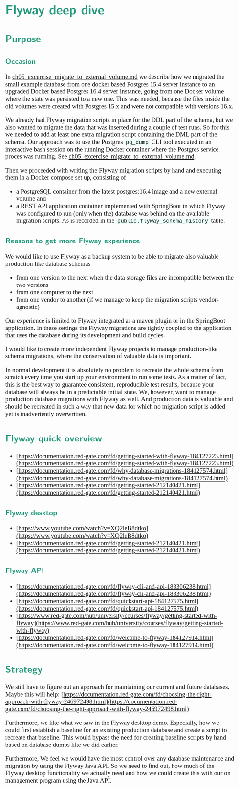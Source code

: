 <style>
body {
  font-family: "Gentium Basic", Cardo, "Linux Libertine o", "Palatino Linotype", Cambria, serif;
  font-size: 130% !important;
}
code {
	padding: 0 .25em;
	
	white-space: pre;
	font-family: "Tlwg mono", Consolas, "Liberation Mono", Menlo, Courier, monospace;
	
	background-color: #ECFFFA;
	//border: 1px solid #ccc;
	//border-radius: 3px;
}

kbd {
	display: inline-block;
	padding: 3px 5px;
	font-family: "Tlwg mono", Consolas, "Liberation Mono", Menlo, Courier, monospace;
	line-height: 10px;
	color: #555;
	vertical-align: middle;
	background-color: #ECFFFA;
	border: solid 1px #ccc;
	border-bottom-color: #bbb;
	border-radius: 3px;
	box-shadow: inset 0 -1px 0 #bbb;
}

h1,h2,h3,h4,h5 {
  color: #269B7D; 
  font-family: "fira sans", "Latin Modern Sans", Calibri, "Trebuchet MS", sans-serif;
}

img {
  width: auto; 
  height: 80%;
  max-height: 100%; 
}
</style>

# Flyway deep dive

## Purpose

### Occasion
In [ch05_excercise_migrate_to_external_volume.md](ch05_excercise_migrate_to_external_volume.md) we describe how we 
migrated the small example database from one docker based Postgres 15.4 server instance to an upgraded Docker based
Postgres 16.4 server instance, going from one Docker volume where the state was persisted to a new one. This was needed,
because the files inside the old volumes were created with Postgres 15.x and were not compatible with versions 16.x.

We already had Flyway migration scripts in place for the DDL part of the schema, but we also wanted to migrate the
data that was inserted during a couple of test runs. So for this we needed to add at least one extra migration script
containing the DML part of the schema. Our approach was to use the Postgres `pg_dump` CLI tool executed in an 
interactive bash session on the running Docker container where the Postgres service proces was running. See
[ch05_excercise_migrate_to_external_volume.md](ch05_excercise_migrate_to_external_volume.md#starting-an-interactive-bash-session-into-the-running-postgresql-db-container-to-produce-the-datadump).

Then we proceeded with writing the Flyway migration scripts by hand and executing them in a Docker compose set up, 
consisting of 
- a PostgreSQL container from the latest postgres:16.4 image and a new external volume and
- a REST API application container implemented with SpringBoot in which Flyway was configured to run (only when the)
  database was behind on the available migration scripts. As is recorded in the `public.flyway_schema_history` table.

### Reasons to get more Flyway experience
We would like to use Flyway as a backup system to be able to migrate also valuable production like database schemas
- from one version to the next when the data storage files are incompatible between the two versions
- from one computer to the next
- from one vendor to another (if we manage to keep the migration scripts vendor-agnostic)

Our experience is limited to Flyway integrated as a maven plugin or in the SpringBoot application. In these settings
the Flyway migrations are tightly coupled to the application that uses the database during its development and build
cycles.

I would like to create more independent Flyway projects to manage production-like schema migrations, where the 
conservation of valuable data is important.

In normal development it is absolutely no problem to recreate the whole schema from scratch every time you start up
your environment to run some tests. As a matter of fact, this is the best way to guarantee consistent, reproducible
test results, because your database will always be in a predictable initial state. We, however, want to manage 
production database migrations with Flyway as well. And production data is valuable and should be recreated in such a 
way that new data for which no migration script is added yet is inadvertently overwritten.

## Flyway quick overview
- [https://documentation.red-gate.com/fd/getting-started-with-flyway-184127223.html](https://documentation.red-gate.com/fd/getting-started-with-flyway-184127223.html)
- [https://documentation.red-gate.com/fd/why-database-migrations-184127574.html](https://documentation.red-gate.com/fd/why-database-migrations-184127574.html)
- [https://documentation.red-gate.com/fd/getting-started-212140421.html](https://documentation.red-gate.com/fd/getting-started-212140421.html)

### Flyway desktop
- [https://www.youtube.com/watch?v=XQ2leB8dtko](https://www.youtube.com/watch?v=XQ2leB8dtko)
- [https://documentation.red-gate.com/fd/getting-started-212140421.html](https://documentation.red-gate.com/fd/getting-started-212140421.html)

### Flyway API
- [https://documentation.red-gate.com/fd/flyway-cli-and-api-183306238.html](https://documentation.red-gate.com/fd/flyway-cli-and-api-183306238.html)
- [https://documentation.red-gate.com/fd/quickstart-api-184127575.html](https://documentation.red-gate.com/fd/quickstart-api-184127575.html)
- [https://www.red-gate.com/hub/university/courses/flyway/getting-started-with-flyway](https://www.red-gate.com/hub/university/courses/flyway/getting-started-with-flyway)
- [https://documentation.red-gate.com/fd/welcome-to-flyway-184127914.html](https://documentation.red-gate.com/fd/welcome-to-flyway-184127914.html)

## Strategy
We still have to figure out an approach for maintaining our current and future databases. Maybe this will help:
[https://documentation.red-gate.com/fd/choosing-the-right-approach-with-flyway-246972498.html](https://documentation.red-gate.com/fd/choosing-the-right-approach-with-flyway-246972498.html)

Furthermore, we like what we saw in the Flyway desktop demo. Especially, how we could first establish a baseline for an 
existing production database and create a script to recreate that baseline. This would bypass the need for creating
baseline scripts by hand based on database dumps like we did earlier.

Furthermore, We feel we would have the most control over any database maintenance and migration by using the Flyway 
Java API. So we need to find out, how much of the Flyway desktop functionality we actually need and how we could 
create this with our on management program using the Java API.


